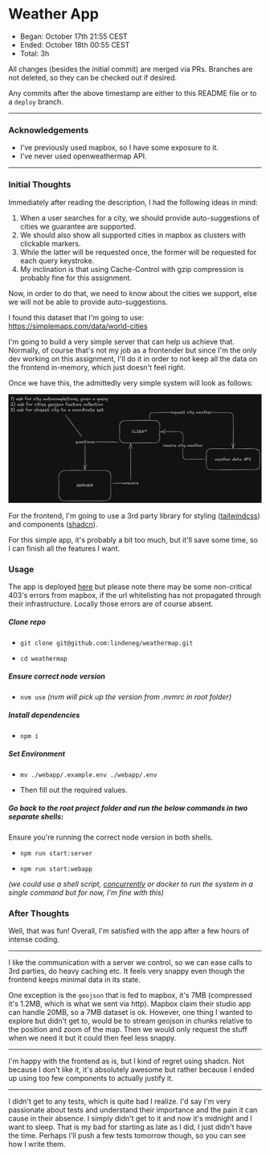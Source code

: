# Weather App

- Began: October 17th 21:55 CEST
- Ended: October 18th 00:55 CEST
- Total: 3h

All changes (besides the initial commit) are merged via PRs. Branches are not deleted, so they can be checked out if desired.

Any commits after the above timestamp are either to this README file or to a `deploy` branch.

---

### Acknowledgements

- I've previously used mapbox, so I have some exposure to it.
- I've never used openweathermap API.

----

### Initial Thoughts

Immediately after reading the description, I had the following ideas in mind:

1) When a user searches for a city, we should provide auto-suggestions of cities we guarantee are supported.
2) We should also show all supported cities in mapbox as clusters with clickable markers.
3) While the latter will be requested once, the former will be requested for each query keystroke. 
4) My inclination is that using Cache-Control with gzip compression is probably fine for this assignment.

Now, in order to do that, we need to know about the cities we support, else we will not be able to provide auto-suggestions.

I found this dataset that I'm going to use: https://simplemaps.com/data/world-cities

I'm going to build a very simple server that can help us achieve that. Normally, of course that's not my job as a frontender but since I'm the only dev working on this assignment, I'll do it in order to not keep all the data on the frontend in-memory, which just doesn't feel right.

Once we have this, the admittedly very simple system will look as follows:

![system.png](assets/weathermap.png)

For the frontend, I'm going to use a 3rd party library for styling ([tailwindcss](https://tailwindcss.com/)) and components ([shadcn](https://ui.shadcn.com/)).

For this simple app, it's probably a bit too much, but it'll save some time, so I can finish all the features I want.

### Usage

The app is deployed [here](https://weather.lindeneg.org/) but please note there may be some non-critical 403's errors from mapbox, if the url whitelisting has not propagated through their infrastructure. Locally those errors are of course absent.

##### Clone repo

- `git clone git@github.com:lindeneg/weathermap.git`

- `cd weathermap`

##### Ensure correct node version

- `nvm use`
*(nvm will pick up the version from .nvmrc in root folder)*

##### Install dependencies

- `npm i`

##### Set Environment

- `mv ./webapp/.example.env ./webapp/.env`

- Then fill out the required values.

##### Go back to the root project folder and run the below commands in two separate shells:

Ensure you're running the correct node version in both shells.


- `npm run start:server`

- `npm run start:webapp`

*(we could use a shell script, [concurrently](https://www.npmjs.com/package/concurrently) or docker to run the system in a single command but for now, I'm fine with this)*

### After Thoughts

Well, that was fun! Overall, I'm satisfied with the app after a few hours of intense coding.

---

I like the communication with a server we control, so we can ease calls to 3rd parties, do heavy caching etc. It feels very snappy even though the frontend keeps minimal data in its state.

One exception is the `geojson` that is fed to mapbox, it's 7MB (compressed it's 1.2MB, which is what we sent via http). Mapbox claim their studio app can handle 20MB, so a 7MB dataset is ok. However, one thing I wanted to explore but didn't get to, would be to stream geojson in chunks relative to the position and zoom of the map. Then we would only request the stuff when we need it but it could then feel less snappy.

------------

I'm happy with the frontend as is, but I kind of regret using shadcn. Not because I don't like it, it's absolutely awesome but rather because I ended up using too few components to actually justify it.

------------

I didn't get to any tests, which is quite bad I realize. I'd say I'm very passionate about tests and understand their importance and the pain it can cause in their absence. I simply didn't get to it and now it's midnight and I want to sleep. That is my bad for starting as late as I did, I just didn't have the time. Perhaps I'll push a few tests tomorrow though, so you can see how I write them.


